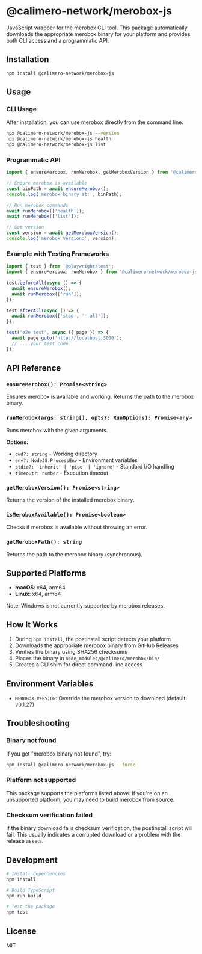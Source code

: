 # @calimero-network/merobox-js

JavaScript wrapper for the merobox CLI tool. This package automatically downloads the appropriate merobox binary for your platform and provides both CLI access and a programmatic API.

## Installation

```bash
npm install @calimero-network/merobox-js
```

## Usage

### CLI Usage

After installation, you can use merobox directly from the command line:

```bash
npx @calimero-network/merobox-js --version
npx @calimero-network/merobox-js health
npx @calimero-network/merobox-js list
```

### Programmatic API

```typescript
import { ensureMerobox, runMerobox, getMeroboxVersion } from '@calimero-network/merobox-js';

// Ensure merobox is available
const binPath = await ensureMerobox();
console.log('merobox binary at:', binPath);

// Run merobox commands
await runMerobox(['health']);
await runMerobox(['list']);

// Get version
const version = await getMeroboxVersion();
console.log('merobox version:', version);
```

### Example with Testing Frameworks

```typescript
import { test } from '@playwright/test';
import { ensureMerobox, runMerobox } from '@calimero-network/merobox-js';

test.beforeAll(async () => {
  await ensureMerobox();
  await runMerobox(['run']);
});

test.afterAll(async () => {
  await runMerobox(['stop', '--all']);
});

test('e2e test', async ({ page }) => {
  await page.goto('http://localhost:3000');
  // ... your test code
});
```

## API Reference

### `ensureMerobox(): Promise<string>`

Ensures merobox is available and working. Returns the path to the merobox binary.

### `runMerobox(args: string[], opts?: RunOptions): Promise<any>`

Runs merobox with the given arguments.

**Options:**
- `cwd?: string` - Working directory
- `env?: NodeJS.ProcessEnv` - Environment variables
- `stdio?: 'inherit' | 'pipe' | 'ignore'` - Standard I/O handling
- `timeout?: number` - Execution timeout

### `getMeroboxVersion(): Promise<string>`

Returns the version of the installed merobox binary.

### `isMeroboxAvailable(): Promise<boolean>`

Checks if merobox is available without throwing an error.

### `getMeroboxPath(): string`

Returns the path to the merobox binary (synchronous).

## Supported Platforms

- **macOS**: x64, arm64
- **Linux**: x64, arm64

Note: Windows is not currently supported by merobox releases.

## How It Works

1. During `npm install`, the postinstall script detects your platform
2. Downloads the appropriate merobox binary from GitHub Releases
3. Verifies the binary using SHA256 checksums
4. Places the binary in `node_modules/@calimero/merobox/bin/`
5. Creates a CLI shim for direct command-line access

## Environment Variables

- `MEROBOX_VERSION`: Override the merobox version to download (default: v0.1.27)

## Troubleshooting

### Binary not found

If you get "merobox binary not found", try:

```bash
npm install @calimero-network/merobox-js --force
```

### Platform not supported

This package supports the platforms listed above. If you're on an unsupported platform, you may need to build merobox from source.

### Checksum verification failed

If the binary download fails checksum verification, the postinstall script will fail. This usually indicates a corrupted download or a problem with the release assets.

## Development

```bash
# Install dependencies
npm install

# Build TypeScript
npm run build

# Test the package
npm test
```

## License

MIT

